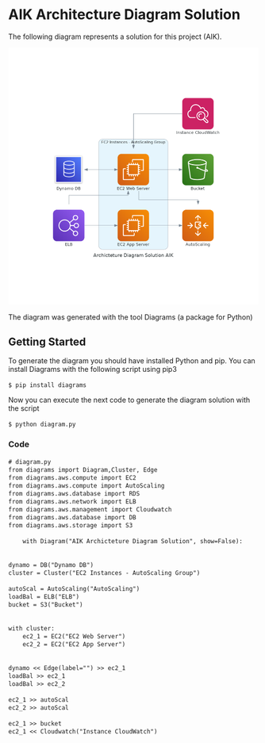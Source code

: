 
# AIK Architecture Diagram Solution

The following diagram represents a solution for this project (AIK).

![Diagram Solution](https://github.com/juanchovelezpro/aik-portal/blob/diagram/archicteture_diagram_solution_aik.png?raw=true "Diagram Solution")

The diagram was generated with the tool Diagrams (a package for Python)

## Getting Started
To generate the diagram you should have installed Python and pip.
You can install Diagrams with the following script using pip3

`$ pip install diagrams`

Now you can execute the next code to generate the diagram solution with the script 

`$ python diagram.py`

### Code

	# diagram.py
	from diagrams import Diagram,Cluster, Edge
	from diagrams.aws.compute import EC2
	from diagrams.aws.compute import AutoScaling
	from diagrams.aws.database import RDS
	from diagrams.aws.network import ELB
	from diagrams.aws.management import Cloudwatch
	from diagrams.aws.database import DB
	from diagrams.aws.storage import S3

		with Diagram("AIK Archicteture Diagram Solution", show=False):

    
    dynamo = DB("Dynamo DB")
    cluster = Cluster("EC2 Instances - AutoScaling Group")
    
    autoScal = AutoScaling("AutoScaling")
    loadBal = ELB("ELB")
    bucket = S3("Bucket")
    
    
    with cluster:
        ec2_1 = EC2("EC2 Web Server")
        ec2_2 = EC2("EC2 App Server")
        
    
    dynamo << Edge(label="") >> ec2_1
    loadBal >> ec2_1
    loadBal >> ec2_2
    
    ec2_1 >> autoScal
    ec2_2 >> autoScal
    
    ec2_1 >> bucket
    ec2_1 << Cloudwatch("Instance CloudWatch")



